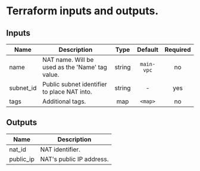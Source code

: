 # Terraform inputs and outputs.


## Inputs

| Name | Description | Type | Default | Required |
|------|-------------|:----:|:-----:|:-----:|
| name | NAT name. Will be used as the 'Name' tag value. | string | `main-vpc` | no |
| subnet_id | Public subnet identifier to place NAT into. | string | - | yes |
| tags | Additional tags. | map | `<map>` | no |

## Outputs

| Name | Description |
|------|-------------|
| nat_id | NAT identifier. |
| public_ip | NAT's public IP address. |

